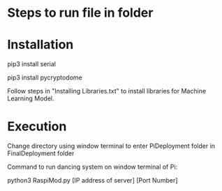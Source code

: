 # Steps to run file in folder

# Installation

pip3 install serial

pip3 install pycryptodome

Follow steps in "Installing Libraries.txt" to install libraries for Machine Learning Model.

# Execution
Change directory using window terminal to enter PiDeployment folder in FinalDeployment folder

Command to run dancing system on window terminal of Pi:

python3 RaspiMod.py [IP address of server] [Port Number]
